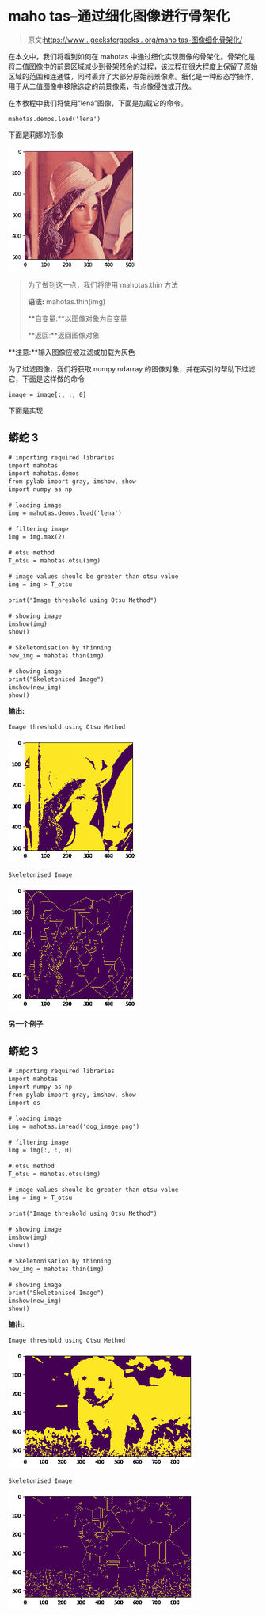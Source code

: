# maho tas–通过细化图像进行骨架化

> 原文:[https://www . geeksforgeeks . org/maho tas-图像细化骨架化/](https://www.geeksforgeeks.org/mahotas-skeletonization-by-thinning-of-image/)

在本文中，我们将看到如何在 mahotas 中通过细化实现图像的骨架化。骨架化是将二值图像中的前景区域减少到骨架残余的过程，该过程在很大程度上保留了原始区域的范围和连通性，同时丢弃了大部分原始前景像素。细化是一种形态学操作，用于从二值图像中移除选定的前景像素，有点像侵蚀或开放。

在本教程中我们将使用“lena”图像，下面是加载它的命令。

```
mahotas.demos.load('lena')
```

下面是莉娜的形象

![](img/c6cf4d1584ad896c98148d7fd44b7f25.png)

> 为了做到这一点，我们将使用 mahotas.thin 方法
> 
> **语法:** mahotas.thin(img)
> 
> **自变量:**以图像对象为自变量
> 
> **返回:**返回图像对象

**注意:**输入图像应被过滤或加载为灰色

为了过滤图像，我们将获取 numpy.ndarray 的图像对象，并在索引的帮助下过滤它，下面是这样做的命令

```
image = image[:, :, 0]
```

下面是实现

## 蟒蛇 3

```
# importing required libraries
import mahotas
import mahotas.demos
from pylab import gray, imshow, show
import numpy as np

# loading image
img = mahotas.demos.load('lena')

# filtering image
img = img.max(2)

# otsu method
T_otsu = mahotas.otsu(img)  

# image values should be greater than otsu value
img = img > T_otsu

print("Image threshold using Otsu Method")

# showing image
imshow(img)
show()

# Skeletonisation by thinning
new_img = mahotas.thin(img)

# showing image
print("Skeletonised Image")
imshow(new_img)
show()
```

**输出:**

```
Image threshold using Otsu Method
```

![](img/af1a498fc91de1bb4de1ff5f7faf7b73.png)

```
Skeletonised Image
```

![](img/3a39124dc7a9315f8cbde340d6a63ce0.png)

**另一个例子**

## 蟒蛇 3

```
# importing required libraries
import mahotas
import numpy as np
from pylab import gray, imshow, show
import os

# loading image
img = mahotas.imread('dog_image.png')

# filtering image
img = img[:, :, 0]

# otsu method
T_otsu = mahotas.otsu(img)  

# image values should be greater than otsu value
img = img > T_otsu

print("Image threshold using Otsu Method")

# showing image
imshow(img)
show()

# Skeletonisation by thinning
new_img = mahotas.thin(img)

# showing image
print("Skeletonised Image")
imshow(new_img)
show()
```

**输出:**

```
Image threshold using Otsu Method
```

![](img/ab80b555f0ab23baeefa960156d3bedc.png)

```
Skeletonised Image
```

![](img/48ddbb1d4c9ad0c448530da1e1675260.png)